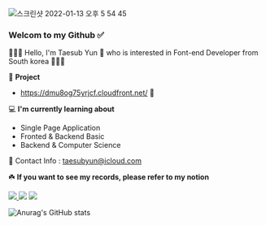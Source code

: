 ![스크린샷 2022-01-13 오후 5 54 45](https://user-images.githubusercontent.com/72742121/149297750-a26ceb16-1e57-4495-931d-aa894e23a9c7.png)



### Welcom to my Github ✅  
🙍🏻‍♂️ Hello, I'm Taesub Yun 👋 who is interested in Font-end Developer from South korea 🙋🏻‍♂️

🎁   __Project__

- https://dmu8og75yrjcf.cloudfront.net/ 🐶


💻  __I'm currently learning about__
- Single Page Application
- Fronted & Backend Basic
- Backend & Computer Science  


📨  Contact Info : taesubyun@icloud.com

☘️ **If you want to see my records, please refer to my notion**



<a href="https://mercury-act-6a5.notion.site/t-a-e-s-u-b-y-u-n-3cf206d09b3849d7b695a4bb86476616" target="_blank"><img src="https://img.shields.io/badge/Notion-%23000000.svg?style=for-the-badge&logo=notion&logoColor=white"/>
<a href="http://www.facebook.com/taesubyun0812" target="_blank"><img src="https://img.shields.io/badge/Facebook-%231877F2.svg?style=for-the-badge&logo=Facebook&logoColor=white"/></a>
<a href="http://www.linkedin.com/in/taesub-yun-51baa9220" target="_blank"><img src="https://img.shields.io/badge/linkedin-%230077B5.svg?style=for-the-badge&logo=linkedin&logoColor=white"/></a>
  
![Anurag's GitHub stats](https://github-readme-stats.vercel.app/api?username=taesubyun&theme=midnight-purple&show_icons=true)
